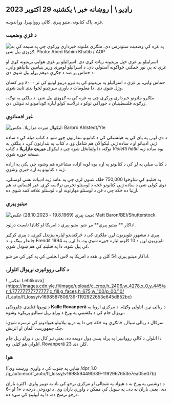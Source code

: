 ## راډیو \ | روښانه خبر \ یکشنبه 29 اکتوبر 2023

غزه. پاک کتابونه. متیو پیري. کالی رووانپیرا. وړاندوینه.

### د غزې وضعیت

![په غزه کې وضعیت ستونزمن دی. ملګري ملتونه خبرداری ورکوي چې په سیمه کې به ګډوډي پیل شي. Photo: Abed Rahim Khatib / AOP](https://images.cdn.yle.fi/image/upload/c_crop,h_3780,w_6720,x_0,y_700/ar_1.7777777777777777,c_fill,g_faces,h_675,w_1200/dpr_1.0/q_auto:eco/f_auto/fl_lossy/v1698587757/39-1192921653e641fc4a70)

اسراییلو پر غزې خپل بریدونه زیات کړي دي. اسرائیلو پر غزې هوايي بریدونه کړي او غزې ته یې نور ځمکني ځواکونه استولي دي. د اسرائیلو لومړی وزیر بنیامین نتانیاهو وايي، د حماس پر ضد د جګړې دوهم پړاو پیل شوی دی.

حماس وايي، پر غزې د اسرائیلو په بریدونو کې په تېرو درېیو اونیو کې تر ۸۰۰۰ ډېر کسان وژل شوي دي. دا معلومات د باوري سرچینو لخوا ندي تایید شوي.

ملګرو ملتونو خبرداری ورکړی چې په غزه کې به ګډوډي پیل شي. د بېلګې په توګه، زرګونه فلسطینیان د خوراکي توکو د ترلاسه کولو لپاره ګودامونو ته ننوتلي دي.

### غیر افسانوي

![لیکوال میرت مزاریلا. عکس: Barbro Ahlstedt/Yle](https://images.cdn.yle.fi/image/upload/c_crop,h_3159,w_5616,x_0,y_0/ar_1.777777777777777,c_fill,g_faces,h_175,h/1750/q_auto:eco/f_auto/fl_lossy/v1620995152/39-806292609e6be113e02)

د دې اونۍ په پای کې په هیلسنکي کې د کتابونو نندارتون جوړ شو. د کتاب میله کې د ساده ژبې ادبیاتو او د ساده ژبې لیکوالان هم شامل وو. د کتاب په نندارتون کې، د بیلګې په توګه، دا ولمانځل شوه چې د لیکوال **میریټ مازاریلا** د کتاب *Violetti hetki* یوه ساده ژبه نسخه جوړه شوې.

د کتاب میلې په لړ کې د کتابونو په اړه یوه لویه ازاده مشاعره هم وشوه چې پکې په ازاده ژبه د کتابونو په اړه خبرې وشوې.

په فنلینډ کې شاوخوا 750,000 خلک شتون لري چې په عامه ژبه ادبيات نشي لوستلی. دوی کولی شي د ساده ژبې کتابونو څخه د لوستلو تجربې ترلاسه کړي. غیر افسانې ته هم اړتیا ده ځکه چې د فن د لوستلو مهارتونه او د لوستلو علاقه کمه شوې ده.

### میتیو پیري

![میت پیري (19.8.1969 - 28.10.2023) عکس: Matt Baron/BEI/Shutterstock](https://images.cdn.yle.fi/image/upload/c_crop,h_2329,w_4141,x_0,y_54/ar_1.777777777777777,c_fill,g_faces,h_675,w_1200/dpr_1.0/q_auto:eco/f_auto/fl_lossy/v1698579698/39-1192810653dd50b)

اداکار ** میتیو پیري** مړ شو. متیو پیري د امریکا او کاناډا تابعیت درلود.

پیري د مشهور تلویزیون لړۍ ملګري کې د څرګندیدو لپاره پیژندل کیږي. د پیري کرکټر چاندلر بینګ و. د Frendit تلویزیون لړۍ د 10 کلونو لپاره جوړه شوې وه. دا لړۍ په 1994 کې پیل شوه، دا په فنلینډ کې هم ښودل شوې.

اداکار میتیو پیري 54 کلن و. هغه د امریکا په لاس انجلس کې په کور کې مړ شو.

### د کالی رووانپری نړیوال اتلولۍ

! عکس: Lehtikuva](https://images.cdn.yle.fi/image/upload/c_crop,h_2406,w_4278,x_0,y_445/ar_1.77777777777777,c_fill,g_faces,h_675,w_100/p_00/10/ /f_auto/fl_lossy/v1698587806/39-1192922653e645d852bc)

د ټویوټا فنلنډي چلوونکی **Kalle Rovanperä** د ریالی نړۍ اتلولي وګټله. د مرکزي اروپا په نړیوال جام کې د یکشنبې په ورځ د ورلډ ریل سیالیو پریکړه وشوه.

سږکال د ریالی سیالۍ ځانګړې وه ځکه چې دا په دریو بیلابیلو هیوادونو کې ترسره شوې: چک جمهوریت، آلمان او اتریش.

دا اتلولۍ د کالې رووانپیرا په پرله پسې ډول دویمه ده، یعنې تېر کال یې د ورلډ ریل جام اتلولي هم ګټلې وه. Rovanperä 23 کلن دی.

### هوا

![ښايي په جنوب کې د واورې ورښت وي /dpr_1.0 /q_auto:eco/f_auto/fl_lossy/v1698594490/39-1192967653e7ea05e07b)

د دوشنبې په ورځ به د هېواد په شمالي او مرکزي برخو کې باد به توپیر ولري. اکثره باران دی، یعنی باران نه دی. په سویل کې ممکن د واورې باران وي. د تودوخې درجه د +1 او -6 درجو ترمنځ ده، دا په لیپلینډ کې سړه ده.